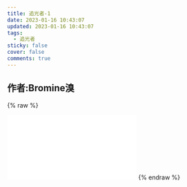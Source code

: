 ```yaml
---
title: 追光者-1
date: 2023-01-16 10:43:07
updated: 2023-01-16 10:43:07
tags:
  - 追光者
sticky: false
cover: false
comments: true
---
```

## 作者:Bromine溴
<!--more-->
{% raw %}
<div style="position: relative; width: 100%; height: 0; padding-bottom: 75%;">
<iframe src="//player.bilibili.com/player.html?aid=80433022&bvid=BV1GJ411x7h7&cid=137649199&page=1" scrolling="no" border="0" frameborder="no" framespacing="0" allowfullscreen="true"> </iframe>
{% endraw %}